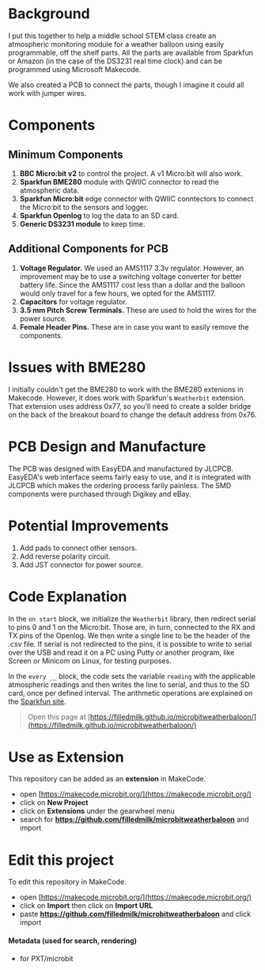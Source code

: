 # Background
I put this together to help a middle school STEM class create an atmospheric monitoring module for a weather balloon using easily programmable, off the shelf parts. All the parts are available from Sparkfun or Amazon (in the case of the DS3231 real time clock) and can be programmed using Microsoft Makecode.

We also created a PCB to connect the parts, though I imagine it could all work with jumper wires.

# Components
## Minimum Components
1. **BBC Micro:bit v2** to control the project. A v1 Micro:bit will also work.
2. **Sparkfun BME280** module with QWIIC connector to read the atmospheric data.
3. **Sparkfun Micro:bit** edge connector with QWIIC conntectors to connect the Micro:bit to the sensors and logger.
4. **Sparkfun Openlog** to log the data to an SD card.
5. **Generic DS3231 module** to keep time.

## Additional Components for PCB
1. **Voltage Regulator.** We used an AMS1117 3.3v regulator. However, an improvement may be to use a switching voltage converter for better battery life. Since the AMS1117 cost less than a dollar and the balloon would only travel for a few hours, we opted for the AMS1117.  
2. **Capacitors** for voltage regulator.
3. **3.5 mm Pitch Screw Terminals.** These are used to hold the wires for the power source.
4. **Female Header Pins.** These are in case you want to easily remove the components.

# Issues with BME280
I initially couldn't get the BME280 to work with the BME280 extenions in Makecode. However, it does work with Sparkfun's `Weatherbit` extension. That extension uses address 0x77, so you'll need to create a solder bridge on the back of the breakout board to change the default address from 0x76.

# PCB Design and Manufacture
The PCB was designed with EasyEDA and manufactured by JLCPCB. EasyEDA's web interface seems fairly easy to use, and it is integrated with JLCPCB which makes the ordering process farily painless. The SMD components were purchased through Digikey and eBay.

# Potential Improvements
1. Add pads to connect other sensors.
2. Add reverse polarity circuit.
3. Add JST connector for power source.

# Code Explanation
In the `on start` block, we initialize the `Weatherbit` library, then redirect serial to pins 0 and 1 on the Micro:bit. Those are, in turn, connected to the RX and TX pins of the Openlog. We then write a single line to be the header of the *.csv* file. If serial is not redirected to the pins, it is possible to write to serial over the USB and read it on a PC using Putty or another program, like Screen or Minicom on Linux, for testing purposes. 

In the `every __` block, the code sets the variable `reading` with the applicable atmospheric readings and then writes the line to serial, and thus to the SD card, once per defined interval. The arithmetic operations are explained on the [Sparkfun site](https://learn.sparkfun.com/tutorials/microclimate-kit-experiment-guide/experiment-1-reading-the-temperature-humidity-and-pressure "Sparkfun's Weatherbit Tutorial").

> Open this page at [https://filledmilk.github.io/microbitweatherbaloon/](https://filledmilk.github.io/microbitweatherbaloon/)

# Use as Extension

This repository can be added as an **extension** in MakeCode.

* open [https://makecode.microbit.org/](https://makecode.microbit.org/)
* click on **New Project**
* click on **Extensions** under the gearwheel menu
* search for **https://github.com/filledmilk/microbitweatherbaloon** and import

# Edit this project

To edit this repository in MakeCode.

* open [https://makecode.microbit.org/](https://makecode.microbit.org/)
* click on **Import** then click on **Import URL**
* paste **https://github.com/filledmilk/microbitweatherbaloon** and click import

#### Metadata (used for search, rendering)

* for PXT/microbit
<script src="https://makecode.com/gh-pages-embed.js"></script><script>makeCodeRender("{{ site.makecode.home_url }}", "{{ site.github.owner_name }}/{{ site.github.repository_name }}");</script>
